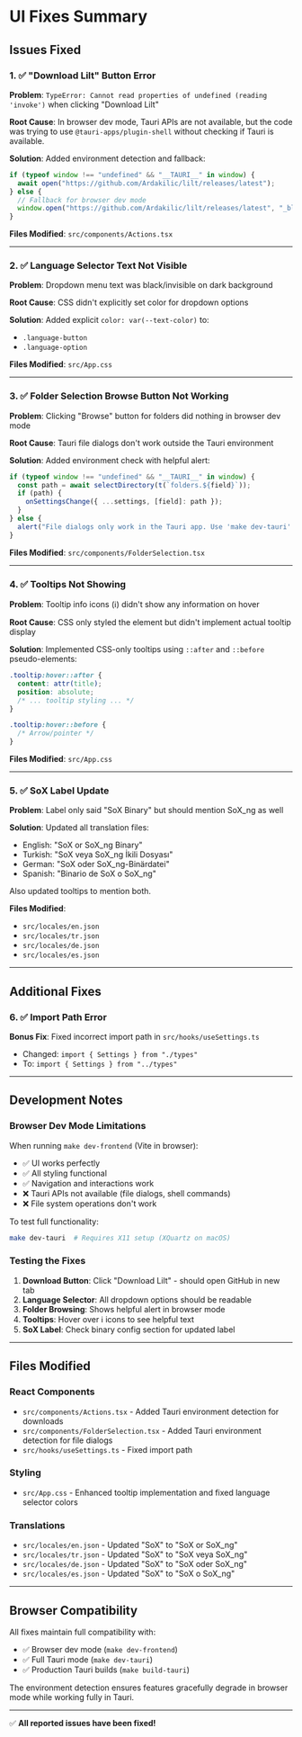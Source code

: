 # UI Fixes Summary

## Issues Fixed

### 1. ✅ "Download Lilt" Button Error
**Problem**: `TypeError: Cannot read properties of undefined (reading 'invoke')` when clicking "Download Lilt"

**Root Cause**: In browser dev mode, Tauri APIs are not available, but the code was trying to use `@tauri-apps/plugin-shell` without checking if Tauri is available.

**Solution**: Added environment detection and fallback:
```typescript
if (typeof window !== "undefined" && "__TAURI__" in window) {
  await open("https://github.com/Ardakilic/lilt/releases/latest");
} else {
  // Fallback for browser dev mode
  window.open("https://github.com/Ardakilic/lilt/releases/latest", "_blank");
}
```

**Files Modified**: `src/components/Actions.tsx`

---

### 2. ✅ Language Selector Text Not Visible
**Problem**: Dropdown menu text was black/invisible on dark background

**Root Cause**: CSS didn't explicitly set color for dropdown options

**Solution**: Added explicit `color: var(--text-color)` to:
- `.language-button`
- `.language-option`

**Files Modified**: `src/App.css`

---

### 3. ✅ Folder Selection Browse Button Not Working
**Problem**: Clicking "Browse" button for folders did nothing in browser dev mode

**Root Cause**: Tauri file dialogs don't work outside the Tauri environment

**Solution**: Added environment check with helpful alert:
```typescript
if (typeof window !== "undefined" && "__TAURI__" in window) {
  const path = await selectDirectory(t(`folders.${field}`));
  if (path) {
    onSettingsChange({ ...settings, [field]: path });
  }
} else {
  alert("File dialogs only work in the Tauri app. Use 'make dev-tauri' to test this feature.");
}
```

**Files Modified**: `src/components/FolderSelection.tsx`

---

### 4. ✅ Tooltips Not Showing
**Problem**: Tooltip info icons (ℹ️) didn't show any information on hover

**Root Cause**: CSS only styled the element but didn't implement actual tooltip display

**Solution**: Implemented CSS-only tooltips using `::after` and `::before` pseudo-elements:
```css
.tooltip:hover::after {
  content: attr(title);
  position: absolute;
  /* ... tooltip styling ... */
}

.tooltip:hover::before {
  /* Arrow/pointer */
}
```

**Files Modified**: `src/App.css`

---

### 5. ✅ SoX Label Update
**Problem**: Label only said "SoX Binary" but should mention SoX_ng as well

**Solution**: Updated all translation files:
- English: "SoX or SoX_ng Binary"
- Turkish: "SoX veya SoX_ng İkili Dosyası"
- German: "SoX oder SoX_ng-Binärdatei"
- Spanish: "Binario de SoX o SoX_ng"

Also updated tooltips to mention both.

**Files Modified**:
- `src/locales/en.json`
- `src/locales/tr.json`
- `src/locales/de.json`
- `src/locales/es.json`

---

## Additional Fixes

### 6. ✅ Import Path Error
**Bonus Fix**: Fixed incorrect import path in `src/hooks/useSettings.ts`
- Changed: `import { Settings } from "./types"`
- To: `import { Settings } from "../types"`

---

## Development Notes

### Browser Dev Mode Limitations

When running `make dev-frontend` (Vite in browser):
- ✅ UI works perfectly
- ✅ All styling functional
- ✅ Navigation and interactions work
- ❌ Tauri APIs not available (file dialogs, shell commands)
- ❌ File system operations don't work

To test full functionality:
```bash
make dev-tauri  # Requires X11 setup (XQuartz on macOS)
```

### Testing the Fixes

1. **Download Button**: Click "Download Lilt" - should open GitHub in new tab
2. **Language Selector**: All dropdown options should be readable
3. **Folder Browsing**: Shows helpful alert in browser mode
4. **Tooltips**: Hover over ℹ️ icons to see helpful text
5. **SoX Label**: Check binary config section for updated label

---

## Files Modified

### React Components
- `src/components/Actions.tsx` - Added Tauri environment detection for downloads
- `src/components/FolderSelection.tsx` - Added Tauri environment detection for file dialogs
- `src/hooks/useSettings.ts` - Fixed import path

### Styling
- `src/App.css` - Enhanced tooltip implementation and fixed language selector colors

### Translations
- `src/locales/en.json` - Updated "SoX" to "SoX or SoX_ng"
- `src/locales/tr.json` - Updated "SoX" to "SoX veya SoX_ng"
- `src/locales/de.json` - Updated "SoX" to "SoX oder SoX_ng"
- `src/locales/es.json` - Updated "SoX" to "SoX o SoX_ng"

---

## Browser Compatibility

All fixes maintain full compatibility with:
- ✅ Browser dev mode (`make dev-frontend`)
- ✅ Full Tauri mode (`make dev-tauri`)
- ✅ Production Tauri builds (`make build-tauri`)

The environment detection ensures features gracefully degrade in browser mode while working fully in Tauri.

---

✅ **All reported issues have been fixed!**
